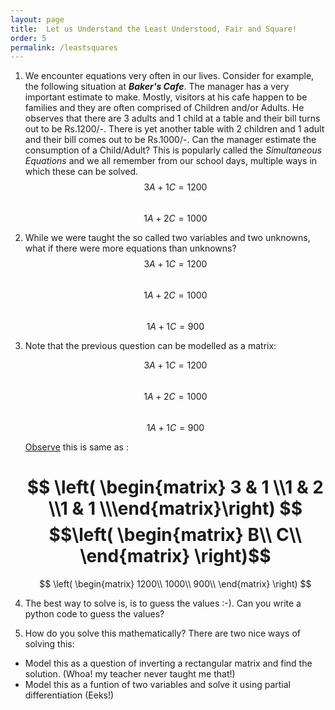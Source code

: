 ```yaml
---
layout: page
title:  Let us Understand the Least Understood, Fair and Square!
order: 5
permalink: /leastsquares
---
```


1. We encounter equations very often in our lives. Consider for example, the following situation at ___Baker's Cafe___. The manager has a very important estimate to make. Mostly, visitors at his cafe happen to be families and they are often comprised of Children and/or Adults. He observes that there are 3 adults and 1 child at a table and their bill turns out to be Rs.1200/-. There is yet another table with 2 children and 1 adult and their bill comes out to be Rs.1000/-. Can the manager estimate the consumption of a Child/Adult? This is popularly called the _Simultaneous Equations_ and we all remember from our school days, multiple ways in which these can be solved.<br>
$$ 3A + 1C = 1200 $$   
$$ 1A + 2C = 1000 $$

2. While we were taught the so called two variables and two unknowns, what if there were more equations than unknowns?<br>
$$ 3A + 1C = 1200 $$   
$$ 1A + 2C = 1000 $$    
$$ 1A + 1C =  900 $$


3. Note that the previous question can be modelled as a matrix:

   $$ 3A + 1C = 1200 $$   
   $$ 1A + 2C = 1000 $$    
   $$ 1A + 1C =  900 $$

   <u>Observe</u> this is same as :

   $$ \left( \begin{matrix} 3 & 1 \\1 & 2 \\1 & 1 \\\end{matrix}\right) $$
   $$\left(
   \begin{matrix}
   B\\
   C\\
   \end{matrix}
   \right)$$
   =
   $$
   \left(
	\begin{matrix}
	1200\\
	1000\\
	900\\
	\end{matrix}
   \right)
   $$

4. The best way to solve is, is to guess the values :-). Can you write a python code to guess the values?

5. How do you solve this mathematically? There are two nice ways of solving this:   
 - Model this as a question of inverting a rectangular matrix and find the solution. (Whoa! my teacher never taught me that!) 
 - Model this as a funtion of two variables and solve it using partial differentiation (Eeks!)
 
    


